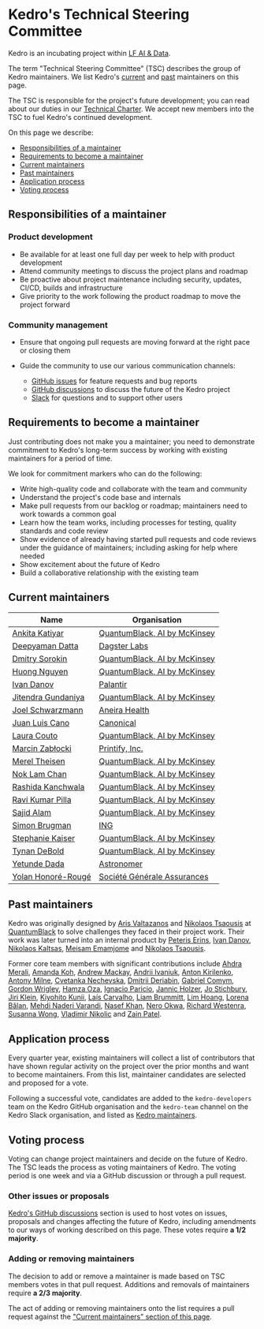 # Kedro's Technical Steering Committee

Kedro is an incubating project within [LF AI & Data](https://lfaidata.foundation/).

The term "Technical Steering Committee" (TSC) describes the group of Kedro maintainers. We list Kedro's [current](#current-maintainers) and [past](#past-maintainers) maintainers on this page.

The TSC is responsible for the project's future development; you can read about our duties in our [Technical Charter](https://github.com/kedro-org/kedro/blob/main/kedro_technical_charter.pdf). We accept new members into the TSC to fuel Kedro's continued development.

On this page we describe:

- [Responsibilities of a maintainer](#responsibilities-of-a-maintainer)
- [Requirements to become a maintainer](#requirements-to-become-a-maintainer)
- [Current maintainers](#current-maintainers)
- [Past maintainers](#past-maintainers)
- [Application process](#application-process)
- [Voting process](#voting-process)

## Responsibilities of a maintainer

### Product development

- Be available for at least one full day per week to help with product development
- Attend community meetings to discuss the project plans and roadmap
- Be proactive about project maintenance including security, updates, CI/CD, builds and infrastructure
- Give priority to the work following the product roadmap to move the project forward

### Community management

- Ensure that ongoing pull requests are moving forward at the right pace or closing them
- Guide the community to use our various communication channels:

  - [GitHub issues](https://github.com/kedro-org/kedro/issues) for feature requests and bug reports
  - [GitHub discussions](https://github.com/kedro-org/kedro/discussions) to discuss the future of the Kedro project
  - [Slack](https://kedro-org.slack.com/) for questions and to support other users

## Requirements to become a maintainer

Just contributing does not make you a maintainer; you need to demonstrate commitment to Kedro's long-term success by
working with existing maintainers for a period of time.

We look for commitment markers who can do the following:

- Write high-quality code and collaborate with the team and community
- Understand the project's code base and internals
- Make pull requests from our backlog or roadmap; maintainers need to work towards a common goal
- Learn how the team works, including processes for testing, quality standards and code review
- Show evidence of already having started pull requests and code reviews under the guidance of maintainers; including asking
  for help where needed
- Show excitement about the future of Kedro
- Build a collaborative relationship with the existing team

## Current maintainers

<!-- DO NOT EDIT THIS AND MERGE A PR WITHOUT A VOTE TO SIGN OFF ANY CHANGES -->

| Name                                                     | Organisation                                                                            |
|----------------------------------------------------------|---------------------------------------------------------------------------------------- |
| [Ankita Katiyar](https://github.com/ankatiyar)           | [QuantumBlack, AI by McKinsey](https://www.mckinsey.com/capabilities/quantumblack)      |
| [Deepyaman Datta](https://github.com/deepyaman)          | [Dagster Labs](https://dagster.io)                                                      |
| [Dmitry Sorokin](https://github.com/DimedS)              | [QuantumBlack, AI by McKinsey](https://www.mckinsey.com/capabilities/quantumblack)      |
| [Huong Nguyen](https://github.com/Huongg)                | [QuantumBlack, AI by McKinsey](https://www.mckinsey.com/capabilities/quantumblack)      |
| [Ivan Danov](https://github.com/idanov)                  | [Palantir](https://www.palantir.com/)                                                   |
| [Jitendra Gundaniya](https://github.com/jitu5)           | [QuantumBlack, AI by McKinsey](https://www.mckinsey.com/capabilities/quantumblack)      |
| [Joel Schwarzmann](https://github.com/datajoely)         | [Aneira Health](https://www.aneira.health)                                              |
| [Juan Luis Cano](https://github.com/astrojuanlu)         | [Canonical](www.canonical.com )                                                         |
| [Laura Couto](https://github.com/lrcouto)                | [QuantumBlack, AI by McKinsey](https://www.mckinsey.com/capabilities/quantumblack)      |
| [Marcin Zabłocki](https://github.com/marrrcin)           | [Printify, Inc.](https://printify.com/)                                                 |
| [Merel Theisen](https://github.com/merelcht)             | [QuantumBlack, AI by McKinsey](https://www.mckinsey.com/capabilities/quantumblack)      |
| [Nok Lam Chan](https://github.com/noklam)                | [QuantumBlack, AI by McKinsey](https://www.mckinsey.com/capabilities/quantumblack)      |
| [Rashida Kanchwala](https://github.com/rashidakanchwala) | [QuantumBlack, AI by McKinsey](https://www.mckinsey.com/capabilities/quantumblack)      |
| [Ravi Kumar Pilla](https://github.com/ravi-kumar-pilla)  | [QuantumBlack, AI by McKinsey](https://www.mckinsey.com/capabilities/quantumblack)      |
| [Sajid Alam](https://github.com/SajidAlamQB)             | [QuantumBlack, AI by McKinsey](https://www.mckinsey.com/capabilities/quantumblack)      |
| [Simon Brugman](https://github.com/sbrugman)             | [ING](https://www.ing.com/)                                                             |
| [Stephanie Kaiser](https://github.com/stephkaiser)       | [QuantumBlack, AI by McKinsey](https://www.mckinsey.com/capabilities/quantumblack)      |
| [Tynan DeBold](https://github.com/tynandebold)           | [QuantumBlack, AI by McKinsey](https://www.mckinsey.com/capabilities/quantumblack)      |
| [Yetunde Dada](https://github.com/yetudada)              | [Astronomer](https://www.astronomer.io/)                                                |
| [Yolan Honoré-Rougé](https://github.com/Galileo-Galilei) | [Société Générale Assurances](https://www.assurances.societegenerale.com/en/individual) |

## Past maintainers

Kedro was originally designed by [Aris Valtazanos](https://github.com/arisvqb) and [Nikolaos Tsaousis](https://github.com/tsanikgr) at [QuantumBlack](https://www.mckinsey.com/capabilities/quantumblack) to solve challenges they faced in their project work. Their work was later turned into an internal product by [Peteris Erins](https://github.com/Pet3ris), [Ivan Danov](https://github.com/idanov), [Nikolaos Kaltsas](https://github.com/nikos-kal), [Meisam Emamjome](https://github.com/misamae) and [Nikolaos Tsaousis](https://github.com/tsanikgr).

Former core team members with significant contributions include
[Ahdra Merali](https://github.com/AhdraMeraliQB),
[Amanda Koh](https://github.com/amandakys),
[Andrew Mackay](https://github.com/Mackay031),
[Andrii Ivaniuk](https://github.com/andrii-ivaniuk),
[Anton Kirilenko](https://github.com/Flid),
[Antony Milne](https://github.com/antonymilne),
[Cvetanka Nechevska](https://github.com/cvetankanechevska),
[Dmitrii Deriabin](https://github.com/dmder),
[Gabriel Comym](https://github.com/comym),
[Gordon Wrigley](https://github.com/tolomea),
[Hamza Oza](https://github.com/hamzaoza),
[Ignacio Paricio](https://github.com/ignacioparicio),
[Jannic Holzer](https://github.com/jmholzer),
[Jo Stichbury](https://github.com/stichbury),
[Jiri Klein](https://github.com/jiriklein),
[Kiyohito Kunii](https://github.com/921kiyo),
[Laís Carvalho](https://github.com/laisbsc),
[Liam Brummitt](https://github.com/bru5),
[Lim Hoang](https://github.com/limdauto),
[Lorena Bălan](https://github.com/lorenabalan),
[Mehdi Naderi Varandi](https://github.com/MehdiNV),
[Nasef Khan](https://github.com/nakhan98),
[Nero Okwa](https://github.com/NeroOkwa),
[Richard Westenra](https://github.com/richardwestenra),
[Susanna Wong](https://github.com/studioswong),
[Vladimir Nikolic](https://github.com/vladimir-mck) and
[Zain Patel](https://github.com/mzjp2).

## Application process

Every quarter year, existing maintainers will collect a list of contributors that have shown regular activity on the project over the prior months and want to become maintainers. From this list, maintainer candidates are selected and proposed for a vote.

Following a successful vote, candidates are added to the `kedro-developers` team on the Kedro GitHub organisation
and the `kedro-team` channel on the Kedro Slack organisation, and listed as [Kedro maintainers](#current-maintainers).

## Voting process

Voting can change project maintainers and decide on the future of Kedro. The TSC leads the process as voting maintainers of Kedro. The voting period is one week and via a GitHub discussion or through a pull request.

### Other issues or proposals

[Kedro's GitHub discussions](https://github.com/kedro-org/kedro/discussions) section is used to host votes on issues, proposals and changes affecting the future of Kedro, including amendments to our ways of working described on this page. These votes require **a 1/2 majority**.

### Adding or removing maintainers

The decision to add or remove a maintainer is made based on TSC members votes in that pull request. Additions and removals of maintainers require **a 2/3 majority**.

The act of adding or removing maintainers onto the list requires a pull request against the ["Current maintainers" section of this page](#current-maintainers).
